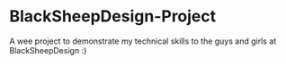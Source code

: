 # BlackSheepDesign-Project
A wee project to demonstrate my technical skills to the guys and girls at BlackSheepDesign
:)
